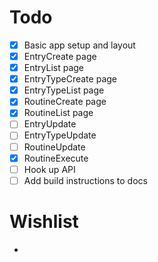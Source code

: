 # Todo

- [x] Basic app setup and layout
- [x] EntryCreate page
- [x] EntryList page
- [x] EntryTypeCreate page
- [x] EntryTypeList page
- [x] RoutineCreate page
- [x] RoutineList page
- [ ] EntryUpdate
- [ ] EntryTypeUpdate
- [ ] RoutineUpdate
- [x] RoutineExecute
- [ ] Hook up API
- [ ] Add build instructions to docs

# Wishlist

-
